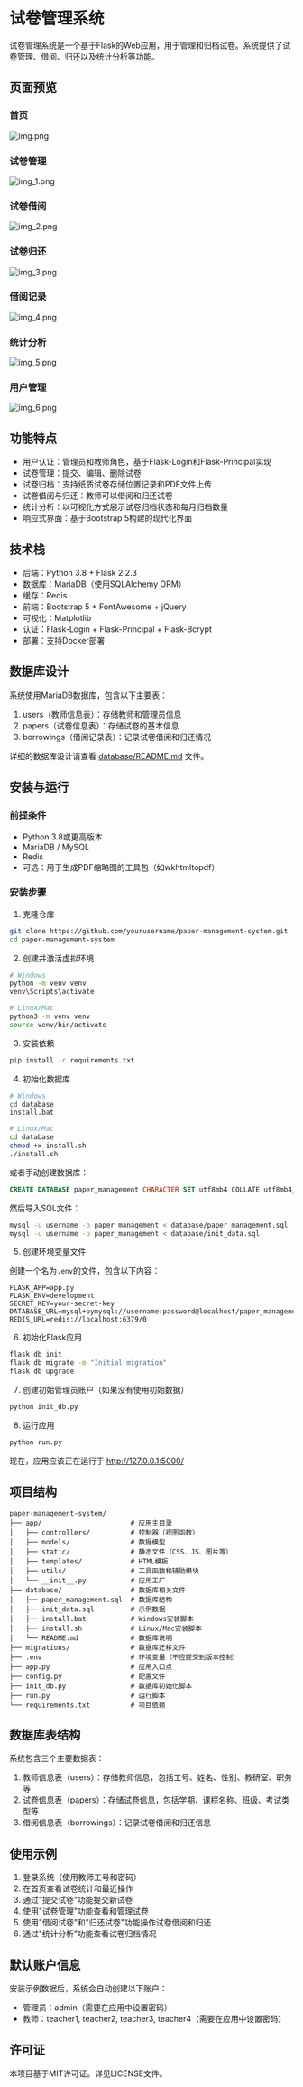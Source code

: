 # 试卷管理系统

试卷管理系统是一个基于Flask的Web应用，用于管理和归档试卷。系统提供了试卷管理、借阅、归还以及统计分析等功能。


## 页面预览
### 首页
![img.png](img.png)

### 试卷管理
![img_1.png](img_1.png)

### 试卷借阅
![img_2.png](img_2.png)

### 试卷归还
![img_3.png](img_3.png)

### 借阅记录
![img_4.png](img_4.png)

### 统计分析
![img_5.png](img_5.png)

### 用户管理
![img_6.png](img_6.png)
## 功能特点

- 用户认证：管理员和教师角色，基于Flask-Login和Flask-Principal实现
- 试卷管理：提交、编辑、删除试卷
- 试卷归档：支持纸质试卷存储位置记录和PDF文件上传
- 试卷借阅与归还：教师可以借阅和归还试卷
- 统计分析：以可视化方式展示试卷归档状态和每月归档数量
- 响应式界面：基于Bootstrap 5构建的现代化界面

## 技术栈

- 后端：Python 3.8 + Flask 2.2.3
- 数据库：MariaDB（使用SQLAlchemy ORM）
- 缓存：Redis
- 前端：Bootstrap 5 + FontAwesome + jQuery
- 可视化：Matplotlib
- 认证：Flask-Login + Flask-Principal + Flask-Bcrypt
- 部署：支持Docker部署

## 数据库设计

系统使用MariaDB数据库，包含以下主要表：

1. users（教师信息表）：存储教师和管理员信息
2. papers（试卷信息表）：存储试卷的基本信息
3. borrowings（借阅记录表）：记录试卷借阅和归还情况

详细的数据库设计请查看 [database/README.md](database/README.md) 文件。

## 安装与运行

### 前提条件

- Python 3.8或更高版本
- MariaDB / MySQL
- Redis
- 可选：用于生成PDF缩略图的工具包（如wkhtmltopdf）

### 安装步骤

1. 克隆仓库

```bash
git clone https://github.com/yourusername/paper-management-system.git
cd paper-management-system
```

2. 创建并激活虚拟环境

```bash
# Windows
python -m venv venv
venv\Scripts\activate

# Linux/Mac
python3 -m venv venv
source venv/bin/activate
```

3. 安装依赖

```bash
pip install -r requirements.txt
```

4. 初始化数据库

```bash
# Windows
cd database
install.bat

# Linux/Mac
cd database
chmod +x install.sh
./install.sh
```

或者手动创建数据库：

```sql
CREATE DATABASE paper_management CHARACTER SET utf8mb4 COLLATE utf8mb4_unicode_ci;
```

然后导入SQL文件：

```bash
mysql -u username -p paper_management < database/paper_management.sql
mysql -u username -p paper_management < database/init_data.sql
```

5. 创建环境变量文件

创建一个名为`.env`的文件，包含以下内容：

```
FLASK_APP=app.py
FLASK_ENV=development
SECRET_KEY=your-secret-key
DATABASE_URL=mysql+pymysql://username:password@localhost/paper_management
REDIS_URL=redis://localhost:6379/0
```

6. 初始化Flask应用

```bash
flask db init
flask db migrate -m "Initial migration"
flask db upgrade
```

7. 创建初始管理员账户（如果没有使用初始数据）

```bash
python init_db.py
```

8. 运行应用

```bash
python run.py
```

现在，应用应该正在运行于 http://127.0.0.1:5000/

## 项目结构

```
paper-management-system/
├── app/                      # 应用主目录
│   ├── controllers/          # 控制器（视图函数）
│   ├── models/               # 数据模型
│   ├── static/               # 静态文件（CSS、JS、图片等）
│   ├── templates/            # HTML模板
│   ├── utils/                # 工具函数和辅助模块
│   └── __init__.py           # 应用工厂
├── database/                 # 数据库相关文件
│   ├── paper_management.sql  # 数据库结构
│   ├── init_data.sql         # 示例数据
│   ├── install.bat           # Windows安装脚本
│   ├── install.sh            # Linux/Mac安装脚本
│   └── README.md             # 数据库说明
├── migrations/               # 数据库迁移文件
├── .env                      # 环境变量（不应提交到版本控制）
├── app.py                    # 应用入口点
├── config.py                 # 配置文件
├── init_db.py                # 数据库初始化脚本
├── run.py                    # 运行脚本
└── requirements.txt          # 项目依赖
```

## 数据库表结构

系统包含三个主要数据表：

1. 教师信息表（users）：存储教师信息，包括工号、姓名、性别、教研室、职务等
2. 试卷信息表（papers）：存储试卷信息，包括学期、课程名称、班级、考试类型等
3. 借阅信息表（borrowings）：记录试卷借阅和归还信息

## 使用示例

1. 登录系统（使用教师工号和密码）
2. 在首页查看试卷统计和最近操作
3. 通过"提交试卷"功能提交新试卷
4. 使用"试卷管理"功能查看和管理试卷
5. 使用"借阅试卷"和"归还试卷"功能操作试卷借阅和归还
6. 通过"统计分析"功能查看试卷归档情况

## 默认账户信息

安装示例数据后，系统会自动创建以下账户：

- 管理员：admin（需要在应用中设置密码）
- 教师：teacher1, teacher2, teacher3, teacher4（需要在应用中设置密码）

## 许可证

本项目基于MIT许可证。详见LICENSE文件。 